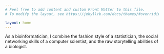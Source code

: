 ```yaml
---
# Feel free to add content and custom Front Matter to this file.
# To modify the layout, see https://jekyllrb.com/docs/themes/#overriding-theme-defaults

layout: home
---
```


As a bioinformatician, I combine the fashion style of a statistician, the social networking skills of a computer scientist, and the raw storytelling abilities of a biologist.
